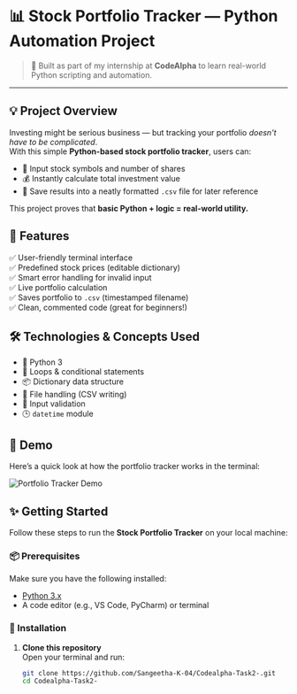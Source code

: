  # 📊 Stock Portfolio Tracker — Python Automation Project

> 🧠 Built as part of my internship at **CodeAlpha** to learn real-world Python scripting and automation.

---

## 💡 Project Overview

Investing might be serious business — but tracking your portfolio *doesn't have to be complicated*.  
With this simple **Python-based stock portfolio tracker**, users can:
- 🧾 Input stock symbols and number of shares
- 💰 Instantly calculate total investment value
- 📁 Save results into a neatly formatted `.csv` file for later reference

This project proves that **basic Python + logic = real-world utility.**

## 🚀 Features

✅ User-friendly terminal interface  
✅ Predefined stock prices (editable dictionary)  
✅ Smart error handling for invalid input  
✅ Live portfolio calculation  
✅ Saves portfolio to `.csv` (timestamped filename)  
✅ Clean, commented code (great for beginners!)

## 🛠️ Technologies & Concepts Used

- 🐍 Python 3  
- 🔁 Loops & conditional statements  
- 📦 Dictionary data structure  
- 📄 File handling (CSV writing)  
- 🧠 Input validation  
- 🕒 `datetime` module

## 📸 Demo

Here’s a quick look at how the portfolio tracker works in the terminal:

![Portfolio Tracker Demo]()


##  ✨ Getting Started

Follow these steps to run the **Stock Portfolio Tracker** on your local machine:

### 📦 Prerequisites

Make sure you have the following installed:
- [Python 3.x](https://www.python.org/downloads/)
- A code editor (e.g., VS Code, PyCharm) or terminal

### 🚀 Installation

1. **Clone this repository**  
   Open your terminal and run:
   ```bash
   git clone https://github.com/Sangeetha-K-04/Codealpha-Task2-.git
   cd Codealpha-Task2-


 


